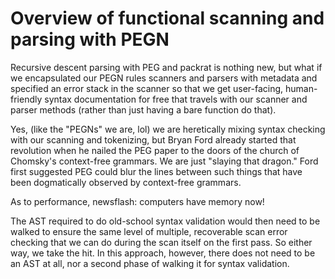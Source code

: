 # Overview of functional scanning and parsing with PEGN

Recursive descent parsing with PEG and packrat is nothing new, but what if we encapsulated our PEGN rules scanners and parsers with metadata and specified an error stack in the scanner so that we get user-facing, human-friendly syntax documentation for free that travels with our scanner and parser methods (rather than just having a bare function do that).

Yes, (like the "PEGNs" we are, lol) we are heretically mixing syntax checking with our scanning and tokenizing, but Bryan Ford already started that revolution when he nailed the PEG paper to the doors of the church of Chomsky's context-free grammars. We are just "slaying that dragon." Ford first suggested PEG could blur the lines between such things that have been dogmatically observed by context-free grammars.

As to performance, newsflash: computers have memory now!

The AST required to do old-school syntax validation would then need to be walked to ensure the same level of multiple, recoverable scan error checking that we can do during the scan itself on the first pass. So either way, we take the hit. In this approach, however, there does not need to be an AST at all, nor a second phase of walking it for syntax validation.
